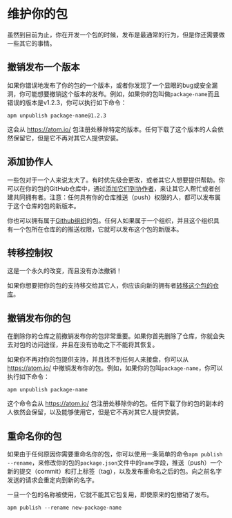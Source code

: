 <!-- 译者：Github@wizardforcel -->

# 维护你的包 #

虽然到目前为止，你在开发一个包的时候，发布是最通常的行为，但是你还需要做一些其它的事情。

## 撤销发布一个版本 ##

如果你错误地发布了你的包的一个版本，或者你发现了一个显眼的bug或安全漏洞，你可能想要撤销这个版本的发布。例如，如果你的包叫做`package-name`而且错误的版本是v1.2.3，你可以执行如下命令：

```
apm unpublish package-name@1.2.3
```

这会从 https://atom.io/ 包注册处移除特定的版本。任何下载了这个版本的人会依然保留它，但是它不再对其它人提供安装。

## 添加协作人 ##

一些包对于一个人来说太大了。有时优先级会更改，或者其它人想要提供帮助。你可以在你的包的GitHub仓库中，通过[添加它们到协作者](https://help.github.com/articles/adding-collaborators-to-a-personal-repository/)，来让其它人帮忙或者创建共同拥有者。注意：任何具有你的仓库推送（push）权限的人，都可以发布属于这个仓库的包的新版本。

你也可以拥有属于[Github组织](https://help.github.com/articles/creating-a-new-organization-account/)的包。任何人如果属于一个组织，并且这个组织具有一个包所在仓库的的推送权限，它就可以发布这个包的新版本。

## 转移控制权 ##

这是一个永久的改变，而且没有办法撤销！

如果你想要把你的包的支持移交给其它人，你应该向新的拥有者[转移这个包的仓库](https://help.github.com/articles/transferring-a-repository/)。

## 撤销发布你的包 ##

在删除你的仓库之前撤销发布你的包非常重要。如果你首先删除了仓库，你就会失去对包的访问途径，并且在没有协助之下不能将其恢复。

如果你不再对你的包提供支持，并且找不到任何人来接盘，你可以从 https://atom.io/ 中撤销发布你的包。例如，如果你的包叫`package-name`，你可以执行如下命令：

```
apm unpublish package-name
```

这个命令会从 https://atom.io/ 包注册处移除你的包。任何下载了你的包的副本的人依然会保留，以及能够使用它，但是它不再对其它人提供安装。

## 重命名你的包 ##

如果由于任何原因你需要重命名你的包，你可以使用一条简单的命令`apm publish --rename`，来修改你的包的`package.json`文件中的`name`字段，推送（push）一个新的提交（commit）和打上标签（tag），以及发布重命名之后的包。向之前名字发送的请求会重定向到新的名字。

一旦一个包的名称被使用，它就不能其它包复用，即使原来的包撤销了发布。

```
apm publish --rename new-package-name
```